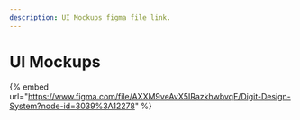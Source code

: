 ```yaml
---
description: UI Mockups figma file link.
---
```


# UI Mockups

{% embed url="https://www.figma.com/file/AXXM9veAvX5IRazkhwbvqF/Digit-Design-System?node-id=3039%3A12278" %}




